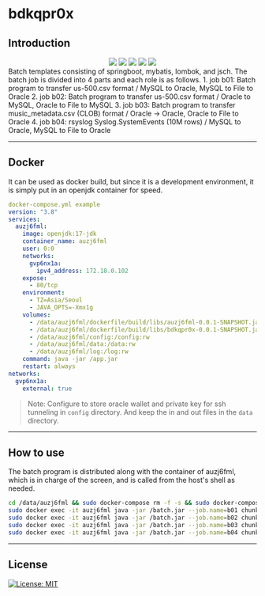 # bdkqpr0x

## Introduction
<div align=center> 
  <img src="https://img.shields.io/badge/java-007396?style=for-the-badge&logo=java&logoColor=white">
  <img src="https://img.shields.io/badge/springboot-6DB33F?style=for-the-badge&logo=springboot&logoColor=white">
  <img src="https://img.shields.io/badge/oracle-F80000?style=for-the-badge&logo=oracle&logoColor=white">
  <img src="https://img.shields.io/badge/mysql-4479A1?style=for-the-badge&logo=mysql&logoColor=white">
  <img src="https://img.shields.io/badge/gradle-02303A?style=for-the-badge&logo=gradle&logoColor=white">
  <br>
</div>
Batch templates consisting of springboot, mybatis, lombok, and jsch.
The batch job is divided into 4 parts and each role is as follows.
1. job b01: Batch program to transfer us-500.csv format / MySQL to Oracle, MySQL to File to Oracle
2. job b02: Batch program to transfer us-500.csv format / Oracle to MySQL, Oracle to File to MySQL
3. job b03: Batch program to transfer music_metadata.csv (CLOB) format / Oracle -> Oracle, Oracle to File to Oracle
4. job b04: rsyslog Syslog.SystemEvents (10M rows) / MySQL to Oracle, MySQL to File to Oracle

* * *

## Docker
It can be used as docker build, but since it is a development environment, it is simply put in an openjdk container for speed.
```yml
docker-compose.yml example
version: "3.8"
services:
  auzj6fml:
    image: openjdk:17-jdk
    container_name: auzj6fml
    user: 0:0
    networks:
      gvp6nx1a:
        ipv4_address: 172.18.0.102
    expose:
      - 80/tcp
    environment:
      - TZ=Asia/Seoul
      - JAVA_OPTS=-Xmx1g
    volumes:
      - /data/auzj6fml/dockerfile/build/libs/auzj6fml-0.0.1-SNAPSHOT.jar:/app.jar:rw
      - /data/auzj6fml/dockerfile/build/libs/bdkqpr0x-0.0.1-SNAPSHOT.jar:/batch.jar:rw
      - /data/auzj6fml/config:/config:rw
      - /data/auzj6fml/data:/data:rw
      - /data/auzj6fml/log:/log:rw
    command: java -jar /app.jar
    restart: always
networks:
  gvp6nx1a:
    external: true
```
> Note: Configure to store oracle wallet and private key for ssh tunneling in `config` directory. And keep the in and out files in the `data` directory.

* * *

## How to use
The batch program is distributed along with the container of auzj6fml, which is in charge of the screen, and is called from the host's shell as needed.
```sh
cd /data/auzj6fml && sudo docker-compose rm -f -s && sudo docker-compose up -d && sudo docker exec -it auzj6fml date
sudo docker exec -it auzj6fml java -jar /batch.jar --job.name=b01 chunkSize=10000 requestDate=$(date "+%Y-%m-%d")
sudo docker exec -it auzj6fml java -jar /batch.jar --job.name=b02 chunkSize=10000 requestDate=$(date "+%Y-%m-%d")
sudo docker exec -it auzj6fml java -jar /batch.jar --job.name=b03 chunkSize=10000 requestDate=$(date "+%Y-%m-%d")
sudo docker exec -it auzj6fml java -jar /batch.jar --job.name=b04 chunkSize=10000 requestDate=$(date "+%Y-%m-%d")
```

* * *

## License
[![License: MIT](https://img.shields.io/badge/License-MIT-yellow.svg)](https://opensource.org/licenses/MIT)
